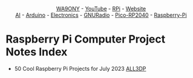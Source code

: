 <P align="center"><A HREF="https://www.qrz.com/db/WA9ONY">WA9ONY</A> - <A HREF="https://www.youtube.com/user/DavidAHaworth">YouTube</A> - <A HREF="http://www.stargazing.net/david/RPi/index.html">RPi</A> - <A HREF="http://www.stargazing.net/david/index.html">Website</A><BR>
<A HREF="https://github.com/WA9ONY/AI">AI</A> - <A HREF="https://github.com/WA9ONY/Arduino">Arduino</A> - <A HREF="https://github.com/WA9ONY/Electronics">Electronics</A> - <A HREF="https://github.com/WA9ONY/GNURadio">GNURadio</A> - <A HREF="https://github.com/WA9ONY/Pico-RP2040">Pico-RP2040</A> - <A HREF="https://github.com/WA9ONY/Raspberry-Pi">Raspberry-Pi</A></P>  

# Raspberry Pi Computer Project Notes Index


+ 50 Cool Raspberry Pi Projects for July 2023 [ALL3DP](https://all3dp.com/1/best-raspberry-pi-projects/?utm_source=newsletter&utm_medium=email&omhide=true)


